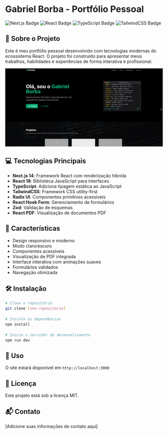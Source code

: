 # Gabriel Borba - Portfólio Pessoal

![Next.js Badge](https://img.shields.io/badge/Next.js-14.1.0-black)
![React Badge](https://img.shields.io/badge/React-18.2.0-blue)
![TypeScript Badge](https://img.shields.io/badge/TypeScript-5.3.3-blue)
![TailwindCSS Badge](https://img.shields.io/badge/TailwindCSS-3.4.1-38B2AC)

## 🚀 Sobre o Projeto

Este é meu portfólio pessoal desenvolvido com tecnologias modernas do ecossistema React. O projeto foi construído para apresentar meus trabalhos, habilidades e experiências de forma interativa e profissional.

![alt text](/img/image.png)
## 💻 Tecnologias Principais

- **Next.js 14**: Framework React com renderização híbrida
- **React 18**: Biblioteca JavaScript para interfaces
- **TypeScript**: Adiciona tipagem estática ao JavaScript
- **TailwindCSS**: Framework CSS utility-first
- **Radix UI**: Componentes primitivos acessíveis
- **React Hook Form**: Gerenciamento de formulários
- **Zod**: Validação de esquemas
- **React PDF**: Visualização de documentos PDF

## 🎨 Características

- Design responsivo e moderno
- Modo claro/escuro
- Componentes acessíveis
- Visualização de PDF integrada
- Interface interativa com animações suaves
- Formulários validados
- Navegação otimizada

## 🛠️ Instalação

```bash
# Clone o repositório
git clone [seu-repositorio]

# Instale as dependências
npm install

# Inicie o servidor de desenvolvimento
npm run dev
```

## 📱 Uso

O site estará disponível em `http://localhost:3000`

## 📄 Licença

Este projeto está sob a licença MIT.

## 📬 Contato

[Adicione suas informações de contato aqui]
